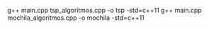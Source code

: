 g++ main.cpp tsp_algoritmos.cpp -o tsp -std=c++11
g++ main.cpp mochila_algoritmos.cpp -o mochila -std=c++11